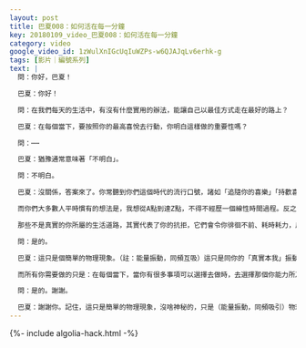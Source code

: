 ```yaml
---
layout: post
title: 巴夏008：如何活在每一分鐘
key: 20180109_video_巴夏008：如何活在每一分鐘
category: video
google_video_id: 1zWulXnIGcUqIuWZPs-w6QJAJqLv6erhk-g
tags: [影片｜編號系列]
text: |
  問：你好，巴夏！

  巴夏：你好！

  問：在我們每天的生活中，有沒有什麼實用的辦法，能讓自己以最佳方式走在最好的路上？

  巴夏：在每個當下，要按照你的最高喜悅去行動，你明白這樣做的重要性嗎？

  問：⋯⋯

  巴夏：猶豫通常意味著「不明白」。

  問：不明白。

  巴夏：沒關係，答案來了。你常聽到你們這個時代的流行口號，諸如「追隨你的喜樂」「持歡喜心」「追隨你的至高目標」，但是為什麼它們如此、如此重要呢？原因在此，你感到的興奮，你得到的靈感，其實是身體對真實自我（true natural self）的能量振動頻率的翻譯。所以，如果你能在每個當下，堅持按照你內心最高喜悅去行動，盡你所能卻一無所求，那麼無論外在看起來如何，你肯定無疑是走在一條最有利於你的、最好的路上。

  而你們大多數人平時慣有的想法是，我想從A點到達Z點，不得不經歷一個線性時間過程。反之如果你能追隨你的最高喜悅，代表你真實自我的振動頻率的那股能量將讓你迅速打破僵局，找到出路，走在最好的路上。它將比你的舊行為模式快得多。

  那些不是真實的你所屬的生活道路，其實代表了你的抗拒，它們會令你徘徊不前、耗時耗力，反之追隨你最高喜悅的道路你能確實感受到自己進步神速。能聽明白嗎？

  問：是的。

  巴夏：這只是個簡單的物理現象。（註：能量振動，同頻互吸）這只是同你的「真實本我」振動頻率（yourtrue natural frequency）保持一致，追隨你的最高喜悅去行動，以你「本真狀態」的能量充當你生活的指南針。只要你堅持這樣做，你會發現這種喜悅會變成你生活的驅動引擎，把每個你需要的情景吸引過來，讓你有更多機會感受更多喜悅。

  而所有你需要做的只是：在每個當下，當你有很多事項可以選擇去做時，去選擇那個你能力所及的、最最能讓你感到喜悅的事去行動。記住，全力以赴地行動，對結果一無所求，只要你能堅持這樣做，你的生活會同步開始爆炸性擴展。這能回答你的問題嗎？

  問：是的。謝謝。

  巴夏：謝謝你。記住，這只是簡單的物理現象，沒啥神秘的，只是（能量振動，同頻吸引）物理現象。
---
```


{%- include algolia-hack.html -%}
